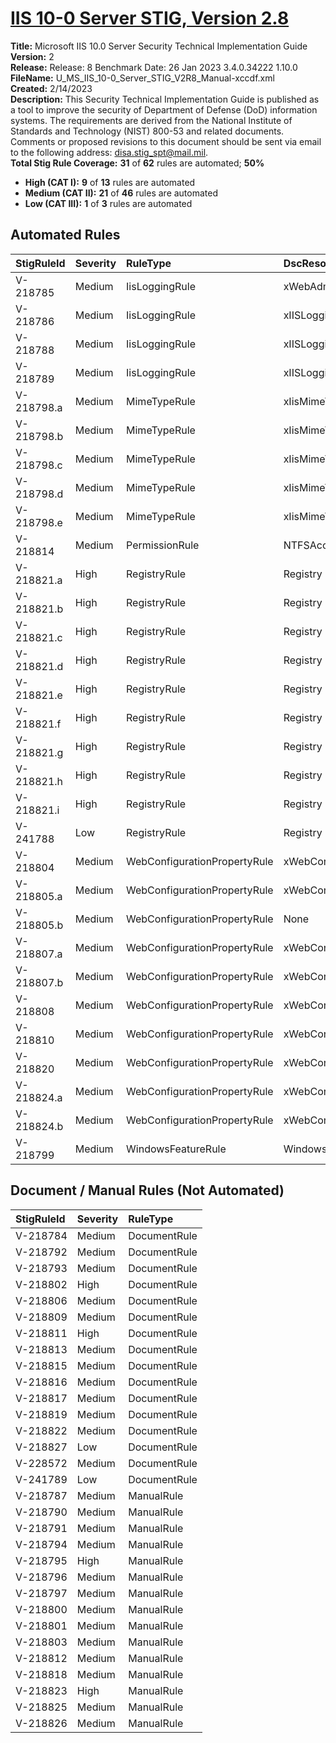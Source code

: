 # [IIS 10-0 Server STIG, Version 2.8](https://github.com/Microsoft/PowerStig/wiki/IISServer-10.0-2.8)

**Title:** Microsoft IIS 10.0 Server Security Technical Implementation Guide  
**Version:** 2  
**Release:** Release: 8 Benchmark Date: 26 Jan 2023 3.4.0.34222 1.10.0  
**FileName:** U_MS_IIS_10-0_Server_STIG_V2R8_Manual-xccdf.xml  
**Created:** 2/14/2023  
**Description:** This Security Technical Implementation Guide is published as a tool to improve the security of Department of Defense (DoD) information systems. The requirements are derived from the National Institute of Standards and Technology (NIST) 800-53 and related documents. Comments or proposed revisions to this document should be sent via email to the following address: disa.stig_spt@mail.mil.  
**Total Stig Rule Coverage:** **31** of **62** rules are automated; **50%**

* **High (CAT I):** **9** of **13** rules are automated
* **Medium (CAT II):** **21** of **46** rules are automated
* **Low (CAT III):** **1** of **3** rules are automated

## Automated Rules

| StigRuleId | Severity | RuleType | DscResource | DuplicateOf |
| :---- | :---- | :---- | :---- | :---- |
| V-218785 | Medium | IisLoggingRule | xWebAdministration |  |
| V-218786 | Medium | IisLoggingRule | xIISLogging |  |
| V-218788 | Medium | IisLoggingRule | xIISLogging |  |
| V-218789 | Medium | IisLoggingRule | xIISLogging |  |
| V-218798.a | Medium | MimeTypeRule | xIisMimeTypeMapping |  |
| V-218798.b | Medium | MimeTypeRule | xIisMimeTypeMapping |  |
| V-218798.c | Medium | MimeTypeRule | xIisMimeTypeMapping |  |
| V-218798.d | Medium | MimeTypeRule | xIisMimeTypeMapping |  |
| V-218798.e | Medium | MimeTypeRule | xIisMimeTypeMapping |  |
| V-218814 | Medium | PermissionRule | NTFSAccessEntry |  |
| V-218821.a | High | RegistryRule | Registry |  |
| V-218821.b | High | RegistryRule | Registry |  |
| V-218821.c | High | RegistryRule | Registry |  |
| V-218821.d | High | RegistryRule | Registry |  |
| V-218821.e | High | RegistryRule | Registry |  |
| V-218821.f | High | RegistryRule | Registry |  |
| V-218821.g | High | RegistryRule | Registry |  |
| V-218821.h | High | RegistryRule | Registry |  |
| V-218821.i | High | RegistryRule | Registry |  |
| V-241788 | Low | RegistryRule | Registry |  |
| V-218804 | Medium | WebConfigurationPropertyRule | xWebConfigKeyValue |  |
| V-218805.a | Medium | WebConfigurationPropertyRule | xWebConfigKeyValue |  |
| V-218805.b | Medium | WebConfigurationPropertyRule | None | V-218804 |
| V-218807.a | Medium | WebConfigurationPropertyRule | xWebConfigKeyValue |  |
| V-218807.b | Medium | WebConfigurationPropertyRule | xWebConfigKeyValue |  |
| V-218808 | Medium | WebConfigurationPropertyRule | xWebConfigKeyValue |  |
| V-218810 | Medium | WebConfigurationPropertyRule | xWebConfigKeyValue |  |
| V-218820 | Medium | WebConfigurationPropertyRule | xWebConfigKeyValue |  |
| V-218824.a | Medium | WebConfigurationPropertyRule | xWebConfigKeyValue |  |
| V-218824.b | Medium | WebConfigurationPropertyRule | xWebConfigKeyValue |  |
| V-218799 | Medium | WindowsFeatureRule | WindowsFeature |  |

## Document / Manual Rules (Not Automated)

| StigRuleId | Severity | RuleType |
| :---- | :---- | :---- |
| V-218784 | Medium | DocumentRule |
| V-218792 | Medium | DocumentRule |
| V-218793 | Medium | DocumentRule |
| V-218802 | High | DocumentRule |
| V-218806 | Medium | DocumentRule |
| V-218809 | Medium | DocumentRule |
| V-218811 | High | DocumentRule |
| V-218813 | Medium | DocumentRule |
| V-218815 | Medium | DocumentRule |
| V-218816 | Medium | DocumentRule |
| V-218817 | Medium | DocumentRule |
| V-218819 | Medium | DocumentRule |
| V-218822 | Medium | DocumentRule |
| V-218827 | Low | DocumentRule |
| V-228572 | Medium | DocumentRule |
| V-241789 | Low | DocumentRule |
| V-218787 | Medium | ManualRule |
| V-218790 | Medium | ManualRule |
| V-218791 | Medium | ManualRule |
| V-218794 | Medium | ManualRule |
| V-218795 | High | ManualRule |
| V-218796 | Medium | ManualRule |
| V-218797 | Medium | ManualRule |
| V-218800 | Medium | ManualRule |
| V-218801 | Medium | ManualRule |
| V-218803 | Medium | ManualRule |
| V-218812 | Medium | ManualRule |
| V-218818 | Medium | ManualRule |
| V-218823 | High | ManualRule |
| V-218825 | Medium | ManualRule |
| V-218826 | Medium | ManualRule |
